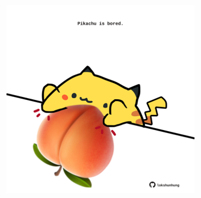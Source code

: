 <!-- built at 11/05/2022, 18:00:57 UTC -->
<p align="center">
  <img width="500" height="500" src="./ReadmeImage.svg">
</p>

